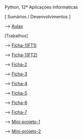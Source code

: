 Python, 12º Aplicaçoes Informaticas

[ Sumários / Desenvolvimentos ]

--> [Aulas](aulas.md)

[Trabalhos]

--> [Ficha-1(FT1)](Pseudo_Fluxo01.jpeg)

--> [Ficha-1(FT2)](Pseudo_Fluxo02.jpeg)

--> [Ficha-2](ficha2.py)

--> [Ficha-3](ficha3.py)

--> [Ficha-4](ficha4(turtle).py)

--> [Ficha-5](ficha5(turtle).py)

--> [Ficha-6](ficha6.py)

--> [Ficha-7](ficha7.py)

--> [Mini-projeto-1](Fluxo_Pseudo01.jpeg)

--> [Mini-projeto-2](Fluxo_Pseudo01.jpeg)

